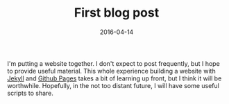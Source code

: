 ﻿---
layout: post
title: "First blog post"
date: 2016-04-14
---

I'm putting a website together.  I don't expect to post frequently, but I hope to provide useful material.  This whole experience building a website with [Jekyll](http://jekyllrb.com) and [Github Pages](https://pages.github.com) takes a bit of learning up front, but I think it will be worthwhile.  Hopefully, in the not too distant future, I will have some useful scripts to share.